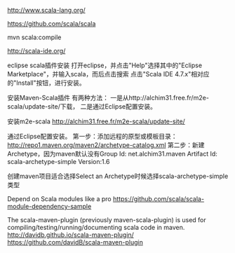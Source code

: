 http://www.scala-lang.org/


https://github.com/scala/scala


mvn scala:compile


http://scala-ide.org/

eclipse scala插件安装
打开eclipse，并点击"Help"选择其中的"Eclipse Marketplace"，并输入scala，而后点击搜索
点击"Scala IDE 4.7.x"相对应的"Install"按钮，进行安装。


安装Maven-Scala插件
有两种方法：
一是从http://alchim31.free.fr/m2e-scala/update-site/下载，
二是通过Eclipse配置安装。

安装m2e-scala
http://alchim31.free.fr/m2e-scala/update-site/

通过Eclipse配置安装。
第一步：添加远程的原型或模板目录：http://repo1.maven.org/maven2/archetype-catalog.xml
第二步：新建Archetype，因为maven默认没有Group Id: net.alchim31.maven Artifact Id: scala-archetype-simple Version:1.6

创建maven项目适合选择Select an Archetype时候选择scala-archetype-simple类型


Depend on Scala modules like a pro
https://github.com/scala/scala-module-dependency-sample

The scala-maven-plugin (previously maven-scala-plugin) is used for compiling/testing/running/documenting scala code in maven. http://davidb.github.io/scala-maven-plugin/
https://github.com/davidB/scala-maven-plugin

